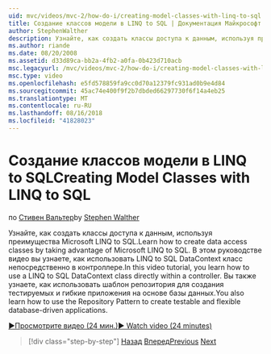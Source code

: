 ```yaml
---
uid: mvc/videos/mvc-2/how-do-i/creating-model-classes-with-linq-to-sql
title: Создание классов модели в LINQ to SQL | Документация Майкрософт
author: StephenWalther
description: Узнайте, как создать классы доступа к данным, используя преимущества Microsoft LINQ to SQL. В этом руководстве видео вы узнаете, как использовать LINQ to SQL DataContext...
ms.author: riande
ms.date: 08/20/2008
ms.assetid: d33d89ca-bb2a-4fb2-a0fa-0b423d710acb
msc.legacyurl: /mvc/videos/mvc-2/how-do-i/creating-model-classes-with-linq-to-sql
msc.type: video
ms.openlocfilehash: e5fd578859fa9cc0d70a12379fc931ad0b9e4d84
ms.sourcegitcommit: 45ac74e400f9f2b7dbded66297730f6f14a4eb25
ms.translationtype: MT
ms.contentlocale: ru-RU
ms.lasthandoff: 08/16/2018
ms.locfileid: "41828023"
---
```

<a name="creating-model-classes-with-linq-to-sql"></a><span data-ttu-id="cd360-104">Создание классов модели в LINQ to SQL</span><span class="sxs-lookup"><span data-stu-id="cd360-104">Creating Model Classes with LINQ to SQL</span></span>
====================
<span data-ttu-id="cd360-105">по [Стивен Вальтер](https://github.com/StephenWalther)</span><span class="sxs-lookup"><span data-stu-id="cd360-105">by [Stephen Walther](https://github.com/StephenWalther)</span></span>

<span data-ttu-id="cd360-106">Узнайте, как создать классы доступа к данным, используя преимущества Microsoft LINQ to SQL.</span><span class="sxs-lookup"><span data-stu-id="cd360-106">Learn how to create data access classes by taking advantage of Microsoft LINQ to SQL.</span></span> <span data-ttu-id="cd360-107">В этом руководстве видео вы узнаете, как использовать LINQ to SQL DataContext класс непосредственно в контроллере.</span><span class="sxs-lookup"><span data-stu-id="cd360-107">In this video tutorial, you learn how to use a LINQ to SQL DataContext class directly within a controller.</span></span> <span data-ttu-id="cd360-108">Вы также узнаете, как использовать шаблон репозитория для создания тестируемых и гибкие приложения на основе базы данных.</span><span class="sxs-lookup"><span data-stu-id="cd360-108">You also learn how to use the Repository Pattern to create testable and flexible database-driven applications.</span></span>

[<span data-ttu-id="cd360-109">&#9654;Просмотрите видео (24 мин.)</span><span class="sxs-lookup"><span data-stu-id="cd360-109">&#9654; Watch video (24 minutes)</span></span>](https://channel9.msdn.com/Blogs/ASP-NET-Site-Videos/creating-model-classes-with-linq-to-sql)

> [!div class="step-by-step"]
> <span data-ttu-id="cd360-110">[Назад](creating-custom-html-helpers.md)
> [Вперед](displaying-a-table-of-database-data.md)</span><span class="sxs-lookup"><span data-stu-id="cd360-110">[Previous](creating-custom-html-helpers.md)
[Next](displaying-a-table-of-database-data.md)</span></span>
